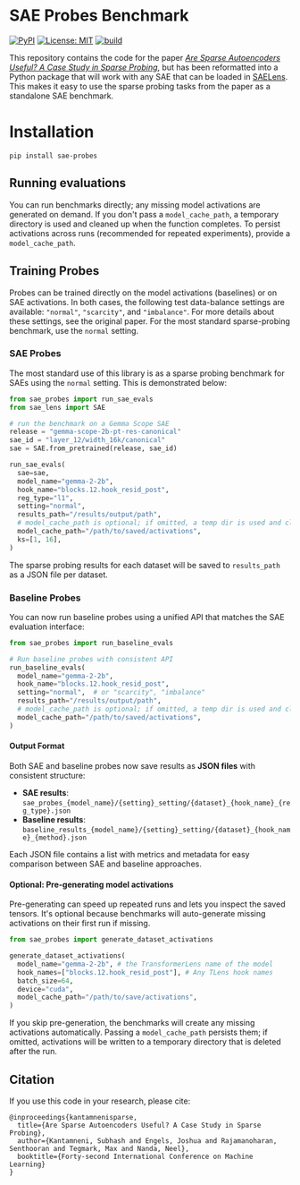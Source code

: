 # SAE Probes Benchmark

[![PyPI](https://img.shields.io/pypi/v/sae-probes?color=blue)](https://pypi.org/project/sae-probes/)
[![License: MIT](https://img.shields.io/badge/License-MIT-yellow.svg)](https://opensource.org/licenses/MIT)
[![build](https://github.com/sae-probes/sae-probes/actions/workflows/ci.yaml/badge.svg)](https://github.com/sae-probes/sae-probes/actions/workflows/ci.yaml)

This repository contains the code for the paper [_Are Sparse Autoencoders Useful? A Case Study in Sparse Probing_](https://arxiv.org/pdf/2502.16681), but has been reformatted into a Python package that will work with any SAE that can be loaded in [SAELens](https://github.com/jbloomAus/SAELens). This makes it easy to use the sparse probing tasks from the paper as a standalone SAE benchmark.

# Installation

```
pip install sae-probes
```

## Running evaluations

You can run benchmarks directly; any missing model activations are generated on demand. If you don't pass a `model_cache_path`, a temporary directory is used and cleaned up when the function completes. To persist activations across runs (recommended for repeated experiments), provide a `model_cache_path`.

## Training Probes

Probes can be trained directly on the model activations (baselines) or on SAE activations. In both cases, the following test data-balance settings are available: `"normal"`, `"scarcity"`, and `"imbalance"`. For more details about these settings, see the original paper. For the most standard sparse-probing benchmark, use the `normal` setting.

### SAE Probes

The most standard use of this library is as a sparse probing benchmark for SAEs using the `normal` setting. This is demonstrated below:

```python
from sae_probes import run_sae_evals
from sae_lens import SAE

# run the benchmark on a Gemma Scope SAE
release = "gemma-scope-2b-pt-res-canonical"
sae_id = "layer_12/width_16k/canonical"
sae = SAE.from_pretrained(release, sae_id)

run_sae_evals(
  sae=sae,
  model_name="gemma-2-2b",
  hook_name="blocks.12.hook_resid_post",
  reg_type="l1",
  setting="normal",
  results_path="/results/output/path",
  # model_cache_path is optional; if omitted, a temp dir is used and cleared after
  model_cache_path="/path/to/saved/activations",
  ks=[1, 16],
)
```

The sparse probing results for each dataset will be saved to `results_path` as a JSON file per dataset.

### Baseline Probes

You can now run baseline probes using a unified API that matches the SAE evaluation interface:

```python
from sae_probes import run_baseline_evals

# Run baseline probes with consistent API
run_baseline_evals(
  model_name="gemma-2-2b",
  hook_name="blocks.12.hook_resid_post",
  setting="normal",  # or "scarcity", "imbalance"
  results_path="/results/output/path",
  # model_cache_path is optional; if omitted, a temp dir is used and cleared after
  model_cache_path="/path/to/saved/activations",
)
```

#### Output Format

Both SAE and baseline probes now save results as **JSON files** with consistent structure:

- **SAE results**: `sae_probes_{model_name}/{setting}_setting/{dataset}_{hook_name}_{reg_type}.json`
- **Baseline results**: `baseline_results_{model_name}/{setting}_setting/{dataset}_{hook_name}_{method}.json`

Each JSON file contains a list with metrics and metadata for easy comparison between SAE and baseline approaches.

#### Optional: Pre-generating model activations

Pre-generating can speed up repeated runs and lets you inspect the saved tensors. It's optional because benchmarks will auto-generate missing activations on their first run if missing.

```python
from sae_probes import generate_dataset_activations

generate_dataset_activations(
  model_name="gemma-2-2b", # the TransformerLens name of the model
  hook_names=["blocks.12.hook_resid_post"], # Any TLens hook names
  batch_size=64,
  device="cuda",
  model_cache_path="/path/to/save/activations",
)
```

If you skip pre-generation, the benchmarks will create any missing activations automatically. Passing a `model_cache_path` persists them; if omitted, activations will be written to a temporary directory that is deleted after the run.

## Citation

If you use this code in your research, please cite:

```
@inproceedings{kantamnenisparse,
  title={Are Sparse Autoencoders Useful? A Case Study in Sparse Probing},
  author={Kantamneni, Subhash and Engels, Joshua and Rajamanoharan, Senthooran and Tegmark, Max and Nanda, Neel},
  booktitle={Forty-second International Conference on Machine Learning}
}
```
